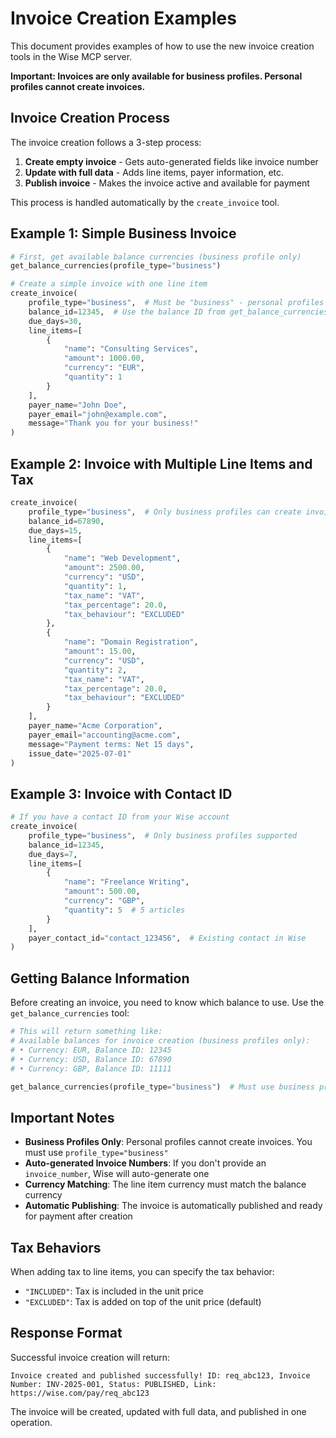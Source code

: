 # Invoice Creation Examples

This document provides examples of how to use the new invoice creation tools in the Wise MCP server.

**Important: Invoices are only available for business profiles. Personal profiles cannot create invoices.**

## Invoice Creation Process

The invoice creation follows a 3-step process:
1. **Create empty invoice** - Gets auto-generated fields like invoice number
2. **Update with full data** - Adds line items, payer information, etc.
3. **Publish invoice** - Makes the invoice active and available for payment

This process is handled automatically by the `create_invoice` tool.

## Example 1: Simple Business Invoice

```python
# First, get available balance currencies (business profile only)
get_balance_currencies(profile_type="business")

# Create a simple invoice with one line item
create_invoice(
    profile_type="business",  # Must be "business" - personal profiles cannot create invoices
    balance_id=12345,  # Use the balance ID from get_balance_currencies
    due_days=30,
    line_items=[
        {
            "name": "Consulting Services",
            "amount": 1000.00,
            "currency": "EUR",
            "quantity": 1
        }
    ],
    payer_name="John Doe",
    payer_email="john@example.com",
    message="Thank you for your business!"
)
```

## Example 2: Invoice with Multiple Line Items and Tax

```python
create_invoice(
    profile_type="business",  # Only business profiles can create invoices
    balance_id=67890,
    due_days=15,
    line_items=[
        {
            "name": "Web Development",
            "amount": 2500.00,
            "currency": "USD",
            "quantity": 1,
            "tax_name": "VAT",
            "tax_percentage": 20.0,
            "tax_behaviour": "EXCLUDED"
        },
        {
            "name": "Domain Registration",
            "amount": 15.00,
            "currency": "USD",
            "quantity": 2,
            "tax_name": "VAT",
            "tax_percentage": 20.0,
            "tax_behaviour": "EXCLUDED"
        }
    ],
    payer_name="Acme Corporation",
    payer_email="accounting@acme.com",
    message="Payment terms: Net 15 days",
    issue_date="2025-07-01"
)
```

## Example 3: Invoice with Contact ID

```python
# If you have a contact ID from your Wise account
create_invoice(
    profile_type="business",  # Only business profiles supported
    balance_id=12345,
    due_days=7,
    line_items=[
        {
            "name": "Freelance Writing",
            "amount": 500.00,
            "currency": "GBP",
            "quantity": 5  # 5 articles
        }
    ],
    payer_contact_id="contact_123456",  # Existing contact in Wise
)
```

## Getting Balance Information

Before creating an invoice, you need to know which balance to use. Use the `get_balance_currencies` tool:

```python
# This will return something like:
# Available balances for invoice creation (business profiles only):
# • Currency: EUR, Balance ID: 12345
# • Currency: USD, Balance ID: 67890
# • Currency: GBP, Balance ID: 11111

get_balance_currencies(profile_type="business")  # Must use business profile
```

## Important Notes

- **Business Profiles Only**: Personal profiles cannot create invoices. You must use `profile_type="business"`
- **Auto-generated Invoice Numbers**: If you don't provide an `invoice_number`, Wise will auto-generate one
- **Currency Matching**: The line item currency must match the balance currency
- **Automatic Publishing**: The invoice is automatically published and ready for payment after creation

## Tax Behaviors

When adding tax to line items, you can specify the tax behavior:

- `"INCLUDED"`: Tax is included in the unit price
- `"EXCLUDED"`: Tax is added on top of the unit price (default)

## Response Format

Successful invoice creation will return:
```
Invoice created and published successfully! ID: req_abc123, Invoice Number: INV-2025-001, Status: PUBLISHED, Link: https://wise.com/pay/req_abc123
```

The invoice will be created, updated with full data, and published in one operation.
